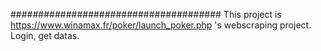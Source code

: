 ######################################
This project is https://www.winamax.fr/poker/launch_poker.php 's webscraping project.
Login, get datas.
